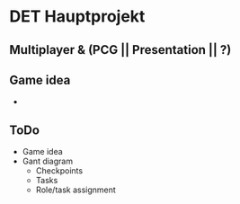 # DET Hauptprojekt

## Multiplayer & (PCG || Presentation || ?)

## Game idea
- 


## ToDo
- Game idea 
- Gant diagram 
    - Checkpoints
    - Tasks
    - Role/task assignment
